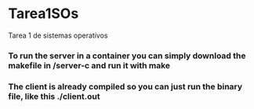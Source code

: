 # Tarea1SOs
Tarea 1 de sistemas operativos

### To run the server in a container you can simply download the makefile in /server-c and run it with make
### The client is already compiled so you can just run the binary file, like this ./client.out
